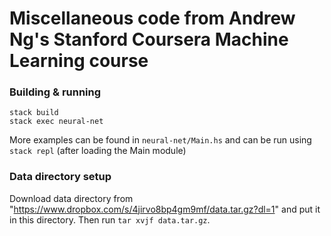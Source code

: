 # Miscellaneous code from Andrew Ng's Stanford Coursera Machine Learning course

### Building & running
```
stack build
stack exec neural-net
```
More examples can be found in `neural-net/Main.hs` and can be run using `stack repl` (after loading the Main module)

### Data directory setup

Download data directory from "https://www.dropbox.com/s/4jirvo8bp4gm9mf/data.tar.gz?dl=1" and put it in this directory. Then run `tar xvjf data.tar.gz`.
